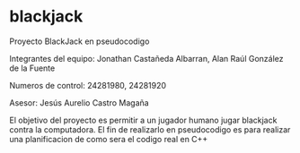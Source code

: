 # blackjack

Proyecto BlackJack en pseudocodigo

Integrantes del equipo: Jonathan Castañeda Albarran,  Alan Raúl González de la Fuente

Numeros de control: 24281980,  24281920

Asesor: Jesús Aurelio Castro Magaña


El objetivo del proyecto es permitir a un jugador humano jugar blackjack contra la computadora.  El fin de realizarlo en pseudocodigo es para realizar una planificacion de como sera el codigo real en C++
